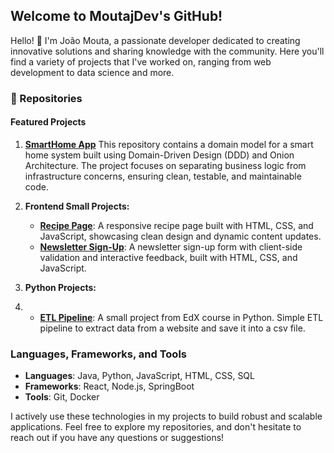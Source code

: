 ## Welcome to MoutajDev's GitHub!

Hello! 👋 I'm João Mouta, a passionate developer dedicated to creating innovative solutions and sharing knowledge with the community. Here you'll find a variety of projects that I've worked on, ranging from web development to data science and more.

### 📂 Repositories

#### Featured Projects

1. **[SmartHome App](https://github.com/moutajDev/smarthome)**
   This repository contains a domain model for a smart home system built using Domain-Driven Design (DDD) and Onion Architecture. The project focuses on separating business logic from infrastructure concerns, ensuring clean, testable, and maintainable code.

2. **Frontend Small Projects:**
   - **[Recipe Page](https://github.com/moutajDev/RecipePage)**: A responsive recipe page built with HTML, CSS, and JavaScript, showcasing clean design and dynamic content updates.
   - **[Newsletter Sign-Up](https://github.com/moutajDev/newsLetterSignUp)**: A newsletter sign-up form with client-side validation and interactive feedback, built with HTML, CSS, and JavaScript.
3. **Python Projects:**
4. - **[ETL Pipeline](https://github.com/moutajDev/python-etl-data)**: A small project from EdX course in Python. Simple ETL pipeline to extract data from a website and save it into a csv file.

### Languages, Frameworks, and Tools

- **Languages**: Java, Python, JavaScript, HTML, CSS, SQL
- **Frameworks**: React, Node.js, SpringBoot
- **Tools**: Git, Docker

I actively use these technologies in my projects to build robust and scalable applications. Feel free to explore my repositories, and don't hesitate to reach out if you have any questions or suggestions!
